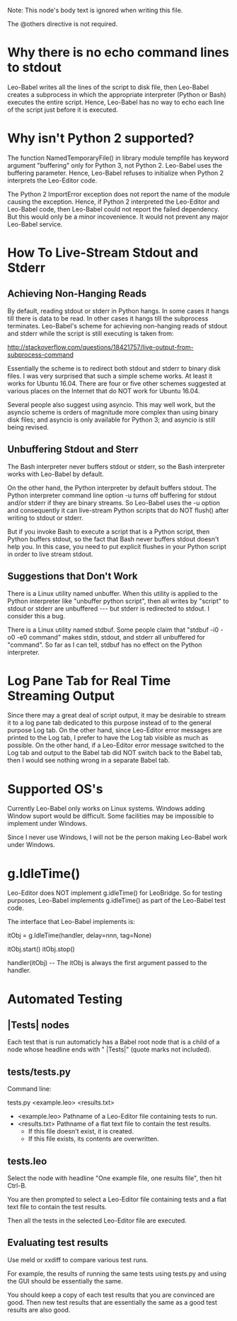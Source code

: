 Note: This node's body text is ignored when writing this file.

The @others directive is not required.

# Why there is no echo command lines to stdout
Leo-Babel writes all the lines of the script to disk file, then Leo-Babel creates a subprocess in which the appropriate interpreter (Python or Bash) executes the entire script.  Hence, Leo-Babel has no way to echo each line of the script just before it is executed.

# Why isn't Python 2 supported?
The function NamedTemporaryFile() in library module tempfile has keyword argument "buffering" only for Python 3, not Python 2.  Leo-Babel uses the buffering parameter.  Hence, Leo-Babel refuses to initialize when Python 2 interprets the Leo-Editor code.



The Python 2 ImportError exception does not report the name of the module causing the exception.  Hence, if Python 2 interpreted the Leo-Editor and Leo-Babel code, then Leo-Babel could not report the failed dependency.  But this would only be a minor incovenience.  It would not prevent any major Leo-Babel service.

# How To Live-Stream Stdout and Stderr


## Achieving Non-Hanging Reads

By default, reading stdout or stderr in Python hangs.  In some cases it hangs till there is data to be read.  In other 
cases it hangs till the subprocess terminates.  Leo-Babel's scheme for achieving non-hanging reads of stdout and stderr while the script is still executing is taken from:

http://stackoverflow.com/questions/18421757/live-output-from-subprocess-command

Essentially the scheme is to redirect both stdout and stderr to binary disk files. I was very surprised that such a simple scheme works. At least it works for Ubuntu 16.04. There are four or five other schemes suggested at various places on the Internet that do NOT work for Ubuntu 16.04.

Several people also suggest using asyncio. This may well work, but the asyncio scheme is orders of magnitude more complex than using binary disk files; and asyncio is only available for Python 3; and asyncio is still being revised.

## Unbuffering Stdout and Sterr

The Bash interpreter never buffers stdout or stderr, so the Bash interpreter works with Leo-Babel by default.

On the other hand, the Python interpreter by default buffers stdout.  The Python interpreter command line option -u turns off buffering for stdout and/or stderr if they are binary streams.  So Leo-Babel uses the -u option and consequently it can live-stream Python scripts that do NOT flush() after writing to stdout or stderr.

But if you invoke Bash to execute a script that is a Python script, then Python buffers stdout, so the fact that Bash never buffers stdout doesn't help you.  In this case, you need to put explicit flushes in your Python script in order to live stream stdout.

## Suggestions that Don't Work

There is a Linux utility named unbuffer.  When this utility is applied to the Python interpreter like "unbuffer python script", then all writes by "script" to stdout or stderr are unbuffered --- but stderr is redirected to stdout.  I consider this a bug.

There is a Linux utility named stdbuf.  Some people claim that "stdbuf -i0 -o0 -e0 command" makes stdin, stdout, and stderr all unbuffered for "command".  So far as I can tell, stdbuf has no effect on the Python interpreter.

# Log Pane Tab for Real Time Streaming Output

Since there may a great deal of script output, it may be desirable to stream it to a log pane tab dedicated to this purpose instead of to the general purpose Log tab. On the other hand, since Leo-Editor error messages are printed to the Log tab, I prefer to have the Log tab visible as much as possible. On the other hand, if a Leo-Editor error message switched to the Log tab and output to the Babel tab did NOT switch back to the Babel tab, then I would see nothing wrong in a separate Babel tab.

# Supported OS's
Currently Leo-Babel only works on Linux systems. Windows adding Window suport would be difficult. Some facilities may be impossible to implement under Windows.

Since I never use Windows, I will not be the person making Leo-Babel work under Windows.

# g.IdleTime()
Leo-Editor does NOT implement g.idleTime() for LeoBridge.  So for testing purposes, Leo-Babel implements g.idleTime() as part of the Leo-Babel test code.

The interface that Leo-Babel implements is:

itObj = g.IdleTime(handler, delay=nnn, tag=None)

itObj.start()
itObj.stop()

handler(itObj) -- The itObj is always the first argument passed to the handler.

# Automated Testing


## |Tests| nodes
Each test that is run automaticly has a Babel root node that is a child of a node whose headline ends with " |Tests|" (quote marks not included).

## tests/tests.py
Command line:

tests.py \<example.leo\> \<results.txt\>

*    \<example.leo\> Pathname of a Leo-Editor file containing tests to run.
*    \<results.txt\> Pathname of a flat text file to contain the test results.
     *   If this file doesn't exist, it is created.
     *   If this file exists, its contents are overwritten.

## tests.leo
Select the node with headline "One example file, one results file", then hit Ctrl-B.

You are then prompted to select a Leo-Editor file containing tests and a flat text file to contain the test results.

Then all the tests in the selected Leo-Editor file are executed.

## Evaluating test results
Use meld or xxdiff to compare various test runs.

For example, the results of running the same tests using tests.py and using the GUI should be essentially the same.

You should keep a copy of each test results that you are convinced are good. Then new test results that are essentially the same as a good test results are also good.

